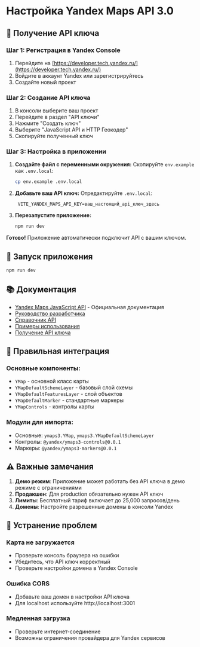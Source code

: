 # Настройка Yandex Maps API 3.0

## 🔑 Получение API ключа

### Шаг 1: Регистрация в Yandex Console
1. Перейдите на [https://developer.tech.yandex.ru/](https://developer.tech.yandex.ru/)
2. Войдите в аккаунт Yandex или зарегистрируйтесь
3. Создайте новый проект

### Шаг 2: Создание API ключа
1. В консоли выберите ваш проект
2. Перейдите в раздел "API ключи"
3. Нажмите "Создать ключ"
4. Выберите "JavaScript API и HTTP Геокодер"
5. Скопируйте полученный ключ

### Шаг 3: Настройка в приложении
1. **Создайте файл с переменными окружения:**
   Скопируйте `env.example` как `.env.local`:
   ```bash
   cp env.example .env.local
   ```

2. **Добавьте ваш API ключ:**
   Отредактируйте `.env.local`:
   ```
    VITE_YANDEX_MAPS_API_KEY=ваш_настоящий_api_ключ_здесь
   ```

3. **Перезапустите приложение:**
   ```bash
   npm run dev
   ```

**Готово!** Приложение автоматически подключит API с вашим ключом.

## 🚀 Запуск приложения

```bash
npm run dev
```

## 📚 Документация

- [Yandex Maps JavaScript API](https://yandex.ru/maps-api/docs/js-api/index.html) - Официальная документация
- [Руководство разработчика](https://yandex.ru/maps-api/docs/js-api/) 
- [Справочник API](https://yandex.ru/maps-api/docs/js-api/ref/)
- [Примеры использования](https://yandex.ru/maps-api/docs/js-api/examples/)
- [Получение API ключа](https://developer.tech.yandex.ru/)

## 🔧 Правильная интеграция

### Основные компоненты:
- `YMap` - основной класс карты
- `YMapDefaultSchemeLayer` - базовый слой схемы
- `YMapDefaultFeaturesLayer` - слой объектов
- `YMapDefaultMarker` - стандартные маркеры
- `YMapControls` - контролы карты

### Модули для импорта:
- Основные: `ymaps3.YMap`, `ymaps3.YMapDefaultSchemeLayer`
- Контролы: `@yandex/ymaps3-controls@0.0.1`
- Маркеры: `@yandex/ymaps3-markers@0.0.1`

## ⚠️ Важные замечания

1. **Демо режим**: Приложение может работать без API ключа в демо режиме с ограничениями
2. **Продакшен**: Для production обязательно нужен API ключ
3. **Лимиты**: Бесплатный тариф включает до 25,000 запросов/день
4. **Домены**: Настройте разрешенные домены в консоли Yandex

## 🔧 Устранение проблем

### Карта не загружается
- Проверьте консоль браузера на ошибки
- Убедитесь, что API ключ корректный
- Проверьте настройки домена в Yandex Console

### Ошибка CORS
- Добавьте ваш домен в настройки API ключа
- Для localhost используйте http://localhost:3001

### Медленная загрузка
- Проверьте интернет-соединение
- Возможны ограничения провайдера для Yandex сервисов
